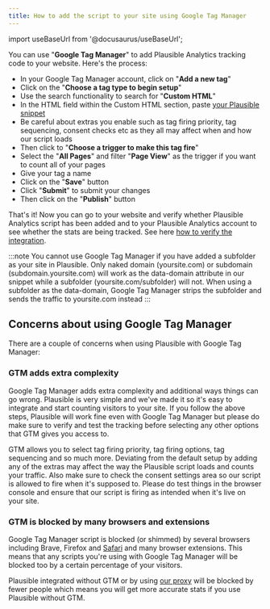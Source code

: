 ```yaml
---
title: How to add the script to your site using Google Tag Manager
---
```


import useBaseUrl from '@docusaurus/useBaseUrl';

You can use "**Google Tag Manager**" to add Plausible Analytics tracking code to your website. Here's the process:

* In your Google Tag Manager account, click on "**Add a new tag**"
* Click on the "**Choose a tag type to begin setup**"
* Use the search functionality to search for "**Custom HTML**"
* In the HTML field within the Custom HTML section, paste [your Plausible snippet](plausible-script.md)
* Be careful about extras you enable such as tag firing priority, tag sequencing, consent checks etc as they all may affect when and how our script loads
* Then click to "**Choose a trigger to make this tag fire**"
* Select the "**All Pages**" and filter "**Page View**" as the trigger if you want to count all of your pages
* Give your tag a name
* Click on the "**Save**" button
* Click "**Submit**" to submit your changes
* Then click on the "**Publish**" button

That's it! Now you can go to your website and verify whether Plausible Analytics script has been added and to your Plausible Analytics account to see whether the stats are being tracked. See here [how to verify the integration](integration-guides.md).

:::note
You cannot use Google Tag Manager if you have added a subfolder as your site in Plausible. Only naked domain (yoursite.com) or subdomain (subdomain.yoursite.com) will work as the data-domain attribute in our snippet while a subfolder (yoursite.com/subfolder) will not. When using a subfolder as the data-domain, Google Tag Manager strips the subfolder and sends the traffic to yoursite.com instead
:::

## Concerns about using Google Tag Manager

There are a couple of concerns when using Plausible with Google Tag Manager:

### GTM adds extra complexity 

Google Tag Manager adds extra complexity and additional ways things can go wrong. Plausible is very simple and we've made it so it's easy to integrate and start counting visitors to your site. If you follow the above steps, Plausible will work fine even with Google Tag Manager but please do make sure to verify and test the tracking before selecting any other options that GTM gives you access to. 

GTM allows you to select tag firing priority, tag firing options, tag sequencing and so much more. Deviating from the default setup by adding any of the extras may affect the way the Plausible script loads and counts your traffic. Also make sure to check the consent settings area so our script is allowed to fire when it's supposed to. Please do test things in the browser console and ensure that our script is firing as intended when it's live on your site.

### GTM is blocked by many browsers and extensions 

Google Tag Manager script is blocked (or shimmed) by several browsers including Brave, Firefox and [Safari](https://plausible.io/blog/safari-privacy-report) and many browser extensions. This means that any scripts you're using with Google Tag Manager will be blocked too by a certain percentage of your visitors. 

Plausible integrated without GTM or by using [our proxy](/proxy/introduction.md) will be blocked by fewer people which means you will get more accurate stats if you use Plausible without GTM.

